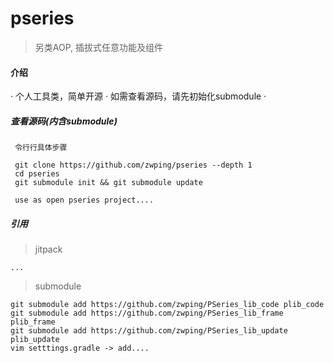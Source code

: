 # pseries

> 另类AOP, 插拔式任意功能及组件

#### 介绍

· 个人工具类，简单开源
· 如需查看源码，请先初始化submodule
· 



##### 查看源码(内含submodule)

```
 令行行具体步骤

 git clone https://github.com/zwping/pseries --depth 1
 cd pseries
 git submodule init && git submodule update
 
 use as open pseries project....

```


##### 引用

> jitpack

```
...
```

> submodule

```
git submodule add https://github.com/zwping/PSeries_lib_code plib_code
git submodule add https://github.com/zwping/PSeries_lib_frame plib_frame
git submodule add https://github.com/zwping/PSeries_lib_update plib_update
vim setttings.gradle -> add....


```
